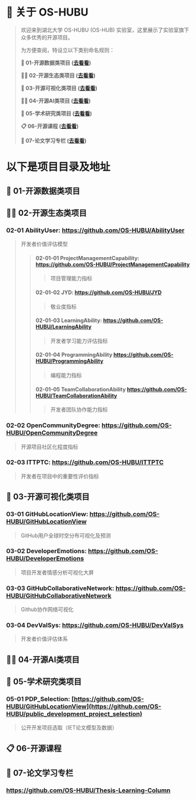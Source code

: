 # **🚩 关于 OS-HUBU**

> 欢迎来到湖北大学 OS-HUBU (OS-HUB) 实验室，这里展示了实验室旗下众多优秀的开源项目。
>
> 为方便查阅，特设立以下类别命名规则：
>
> **👋 01-开源数据类项目 ([**去看看**](#01))**
>
> **🙋‍♀️ 02-开源生态类项目 ([**去看看**](#02))**
>
> **🌈 03-开源可视化类项目 ([**去看看**](#03))**
>
> **👩‍💻 04-开源AI类项目 ([**去看看**](#04))**
>
> **👋 05-学术研究类项目 ([**去看看**](#05))**
>
> **:clipboard: 06-开源课程 ([**去看看**](#06))**
>
> **📖 07-论文学习专栏 ([**去看看**](#07))**


# 以下是项目目录及地址

## 👋 <span id="01">01-开源数据类项目</span>


## 🙋‍♀️ <span id="02">02-开源生态类项目</span>


### 02-01 **AbilityUser**: https://github.com/OS-HUBU/AbilityUser

> 开发者价值评估模型 
>
>>#### 02-01-01 **ProjectManagementCapability**: https://github.com/OS-HUBU/ProjectManagementCapability
>>> 项目管理能力指标
>>#### 02-01-02 **JYD**: https://github.com/OS-HUBU/JYD
>>> 敬业度指标
>>#### 02-01-03 LearningAbility: https://github.com/OS-HUBU/LearningAbility
>>>开发者学习能力评估指标
>>#### 02-01-04 ProgrammingAbility https://github.com/OS-HUBU/ProgrammingAbility
>>>编程能力指标
>>#### 02-01-05 TeamCollaborationAbility https://github.com/OS-HUBU/TeamCollaborationAbility
>>>开发者团队协作能力指标

### 02-02 OpenCommunityDegree: https://github.com/OS-HUBU/OpenCommunityDegree

> 开源项目社区化程度指标


### 02-03 **ITTPTC**: https://github.com/OS-HUBU/ITTPTC

> 开发者在项目中的重要性评价指标


## 🌈 <span id="03">03-开源可视化类项目</span>

### 03-01 **GitHubLocationView**: https://github.com/OS-HUBU/GitHubLocationView
> GitHub用户全球时空分布可视化及预测

### 03-02 **DeveloperEmotions**: https://github.com/OS-HUBU/DeveloperEmotions
> 项目开发者情感分析可视化大屏

### 03-03 **GitHubCollaborativeNetwork**: https://github.com/OS-HUBU/GitHubCollaborativeNetwork
> Github协作网络可视化

### 03-04 **DevValSys**: https://github.com/OS-HUBU/DevValSys
> 开发者价值评估体系

## 👩‍💻 <span id="04"> 04-开源AI类项目</span>

## 👋 <span id="05"> 05-学术研究类项目</span>
### 05-01 **PDP_Selection**: [https://github.com/OS-HUBU/GitHubLocationView](https://github.com/OS-HUBU/public_development_project_selection)
> 公开开发项目选取（IET论文模型及数据）

## :clipboard: <span id="06"> 06-开源课程</span>

## 📖 <span id="07"> 07-论文学习专栏</span>

### https://github.com/OS-HUBU/Thesis-Learning-Column


